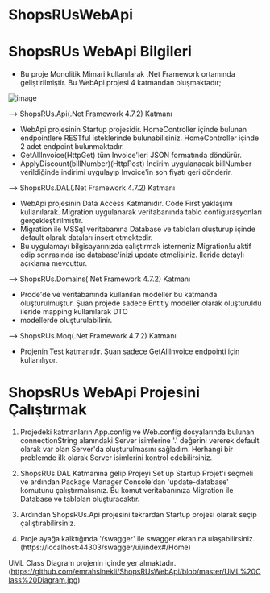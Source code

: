 # ShopsRUsWebApi

# ShopsRUs WebApi Bilgileri

- Bu proje Monolitik Mimari kullanılarak .Net Framework ortamında geliştirilmiştir. Bu WebApi projesi 4 katmandan oluşmaktadır;

![image](https://user-images.githubusercontent.com/98356742/163841088-029a0113-b5ab-4c0a-acb9-7d7e7d66fce7.png)

--> ShopsRUs.Api(.Net Framework 4.7.2) Katmanı

- WebApi projesinin Startup projesidir. HomeController içinde bulunan endpointlere RESTful isteklerinde bulunabilisiniz. HomeController içinde 2 adet endpoint bulunmaktadır.
- GetAllInvoice(HttpGet) tüm Invoice'leri JSON formatında döndürür.
- ApplyDiscount(billNumber)(HttpPost) İndirim uygulanacak billNumber verildiğinde indirimi uygulayıp Invoice'in son fiyatı geri dönderir.

--> ShopsRUs.DAL(.Net Framework 4.7.2) Katmanı

- WebApi projesinin Data Access Katmanıdır. Code First yaklaşımı kullanılarak. Migration uygulanarak veritabanında tablo configurasyonları gerçekleştirilmiştir.
- Migration ile MSSql veritabanına Database ve tabloları oluşturup içinde default olarak dataları insert etmektedir.
- Bu uygulamayı bilgisayarınızda çalıştırmak isterneniz Migration!u aktif edip sonrasında ise database'inizi update etmelisiniz. İleride detaylı açıklama mevcuttur.

--> ShopsRUs.Domains(.Net Framework 4.7.2) Katmanı

- Prode'de ve veritabanında kullanılan modeller bu katmanda oluşturulmuştur. Şuan projede sadece Entitiy modeller olarak oluşturuldu ileride mapping kullanılarak DTO
- modellerde oluşturulabilinir.

--> ShopsRUs.Moq(.Net Framework 4.7.2) Katmanı

- Projenin Test katmanıdır. Şuan sadece GetAllInvoice endpointi için kullanılıyor.


# ShopsRUs WebApi Projesini Çalıştırmak
1. Projedeki katmanların App.config ve Web.config dosyalarında bulunan connectionString alanındaki Server isimlerine '.' değerini vererek default olarak var olan Server'da oluşturulmasını sağladım. Herhangi bir problemde ilk olarak Server isimlerini kontrol edebilirsiniz.

2. ShopsRUs.DAL Katmanına gelip Projeyi Set up Startup Projet'i seçmeli ve ardından Package Manager Console'dan 'update-database' komutunu çalıştırmalısınız.
Bu komut veritabanınıza Migration ile Database ve tabloları oluşturacaktır.

3. Ardından ShopsRUs.Api projesini tekrardan Startup projesi olarak seçip çalıştırabilirsiniz.

4. Proje ayağa kalktığında '/swagger' ile swagger ekranına ulaşabilirsiniz. (https://localhost:44303/swagger/ui/index#/Home) 

UML Class Diagram projenin içinde yer almaktadır. (https://github.com/emrahsinekli/ShopsRUsWebApi/blob/master/UML%20Class%20Diagram.jpg)
